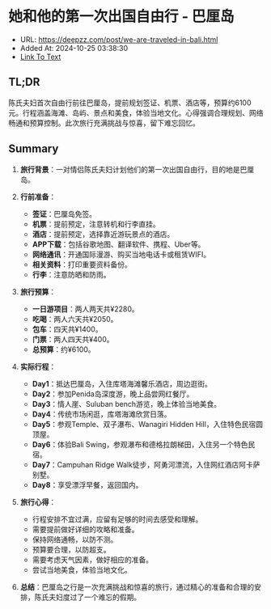 # 她和他的第一次出国自由行 - 巴厘岛
- URL: https://deepzz.com/post/we-are-traveled-in-bali.html
- Added At: 2024-10-25 03:38:30
- [Link To Text](2024-10-25-她和他的第一次出国自由行---巴厘岛_raw.md)

## TL;DR
陈氏夫妇首次自由行前往巴厘岛，提前规划签证、机票、酒店等，预算约6100元。行程涵盖海滩、岛屿、景点和美食，体验当地文化。心得强调合理规划、网络畅通和预算控制。此次旅行充满挑战与惊喜，留下难忘回忆。

## Summary
1. **旅行背景**：一对情侣陈氏夫妇计划他们的第一次出国自由行，目的地是巴厘岛。

2. **行前准备**：
   - **签证**：巴厘岛免签。
   - **机票**：提前预定，注意转机和行李直挂。
   - **酒店**：提前预定，选择靠近游玩景点的酒店。
   - **APP下载**：包括谷歌地图、翻译软件、携程、Uber等。
   - **网络通讯**：开通国际漫游、购买当地电话卡或租赁WIFI。
   - **相关资料**：打印重要资料备份。
   - **行李**：注意防晒和防雨。

3. **旅行预算**：
   - **一日游项目**：两人两天共¥2280。
   - **吃喝**：两人六天共¥2050。
   - **包车**：四天共¥1400。
   - **门票**：两人四天共¥400。
   - **总预算**：约¥6100。

4. **实际行程**：
   - **Day1**：抵达巴厘岛，入住库塔海滩馨乐酒店，周边逛街。
   - **Day2**：参加Penida岛深度游，晚上品尝网红餐厅。
   - **Day3**：情人崖、Suluban bench游览，晚上体验当地美食。
   - **Day4**：传统市场闲逛，库塔海滩欣赏日落。
   - **Day5**：参观Temple、双子瀑布、Wanagiri Hidden Hill，入住特色民宿圆顶屋。
   - **Day6**：体验Bali Swing，参观瀑布和德格拉朗梯田，入住另一个特色民宿。
   - **Day7**：Campuhan Ridge Walk徒步，阿勇河漂流，入住网红酒店阿卡萨别墅。
   - **Day8**：享受漂浮早餐，返回国内。

5. **旅行心得**：
   - 行程安排不宜过满，应留有足够的时间去感受和理解。
   - 需要提前做好详细的攻略和准备。
   - 保持网络通畅，以防不测。
   - 预算要合理，以防超支。
   - 需要考虑天气因素，做好相应的准备。
   - 尝试当地美食，体验当地文化。

6. **总结**：巴厘岛之行是一次充满挑战和惊喜的旅行，通过精心的准备和合理的安排，陈氏夫妇度过了一个难忘的假期。
